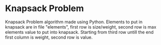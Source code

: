 # Knapsack Problem
Knapsack Problem algorithm made using Python.
Elements to put in knapsack are in file "elements", first row is size/weight, second row is max elements value to put into knapsack.
Starting from third row untill the end first column is weight, second row is value.
